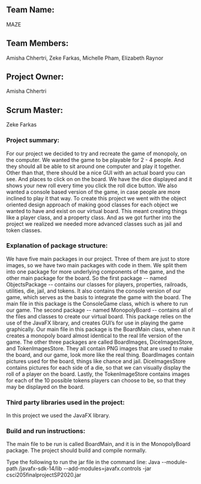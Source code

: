 ## Team Name: 
MAZE
## Team Members: 
Amisha Chhertri, Zeke Farkas, Michelle Pham, Elizabeth Raynor
## Project Owner: 
Amisha Chhertri
## Scrum Master: 
Zeke Farkas

### Project summary:

For our project we decided to try and recreate the game of monopoly, on the computer. We wanted the game to be playable for 2 - 4 people. And they should all be able to sit around one computer and play it together. Other than that, there should be a nice GUI with an actual board you can see. And places to click on on the board. We have the dice displayed and it shows your new roll every time you click the roll dice button. We also wanted a console based version of the game, in case people are more inclined to play it that way.
To create this project we went with the object oriented design approach of making good classes for each object we wanted to have and exist on our virtual board. This meant creating things like a player class, and a property class. And as we got further into the project we realized we needed more advanced classes such as jail and token classes.

### Explanation of package structure:

We have five main packages in our project. Three of them are just to store images, so we have two main packages with code in them. We split them into one package for more underlying components of the game, and the other main package for the board. 
So the first package -- named ObjectsPackage -- contains our classes for players, properties, railroads, utilities, die, jail, and tokens. It also contains the console version of our game, which serves as the basis to integrate the game with the board. The main file in this package is the ConsoleGame class, which is where to run our game.
The second package -- named MonopolyBoard -- contains all of the files and classes to create our virtual board. This package relies on the use of the JavaFX library, and creates GUI’s for use in playing the game graphically. Our main file in this package is the BoardMain class, when run it creates a monopoly board almost identical to the real life version of the game.
The other three packages are called BoardImages, DiceImagesStore, and TokenImagesStore. They all contain PNG images that are used to make the board, and our game, look more like the real thing. BoardImages contain pictures used for the board, things like chance and jail. DiceImagesStore contains pictures for each side of a die, so that we can visually display the roll of a player on the board. Lastly, the TokenImageStore contains images for each of the 10 possible tokens players can choose to be, so that they may be displayed on the board.

### Third party libraries used in the project:

In this project we used the JavaFX library.

### Build and run instructions:

The main file to be run is called BoardMain, and it is in the MonopolyBoard package. The project should build and compile normally.

Type the following to run the jar file in the command line:
Java --module-path <path-to>/javafx-sdk-14/lib --add-modules=javafx.controls -jar <path-to>csci205finalprojectSP2020.jar

